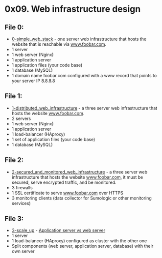 # 0x09. Web infrastructure design

## File 0:
* [0-simple_web_stack](./0-simple_web_stack) - one server web infrastructure that hosts the website that is reachable via www.foobar.com.
* 1 server
* 1 web server (Nginx)
* 1 application server
* 1 application files (your code base)
* 1 database (MySQL)
* 1 domain name foobar.com configured with a www record that points to your server IP 8.8.8.8

## File 1: 
* [1-distributed_web_infrastructure](./1-distributed_web_infrastructure) - a three server web infrastructure that hosts the website www.foobar.com.
* 2 servers
* 1 web server (Nginx)
* 1 application server
* 1 load-balancer (HAproxy)
* 1 set of application files (your code base)
* 1 database (MySQL)

## File 2:
* [2-secured_and_monitored_web_infrastructure](./2-secured_and_monitored_web_infrastructure) - a three server web infrastructure that hosts the website www.foobar.com, it must be secured, serve encrypted traffic, and be monitored.
* 3 firewalls
* 1 SSL certificate to serve www.foobar.com over HTTPS
* 3 monitoring clients (data collector for Sumologic or other monitoring services)

## File 3:
* [3-scale_up](./3-scale_up) - [Application server vs web server](https://alx-intranet.hbtn.io/rltoken/toFi_SdFHyi2MaELB8ekqw)
* 1 server
* 1 load-balancer (HAproxy) configured as cluster with the other one
* Split components (web server, application server, database) with their own server

